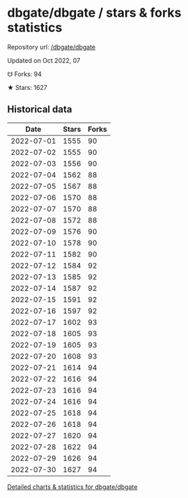 # dbgate/dbgate / stars & forks statistics

Repository url: [/dbgate/dbgate](https://github.com/dbgate/dbgate)

Updated on Oct 2022, 07

☋ Forks: 94

★ Stars: 1627

## Historical data
| Date | Stars | Forks |
|------|-------|-------|
| 2022-07-01 | 1555 | 90 | 
| 2022-07-02 | 1555 | 90 | 
| 2022-07-03 | 1556 | 90 | 
| 2022-07-04 | 1562 | 88 | 
| 2022-07-05 | 1567 | 88 | 
| 2022-07-06 | 1570 | 88 | 
| 2022-07-07 | 1570 | 88 | 
| 2022-07-08 | 1572 | 88 | 
| 2022-07-09 | 1576 | 90 | 
| 2022-07-10 | 1578 | 90 | 
| 2022-07-11 | 1582 | 90 | 
| 2022-07-12 | 1584 | 92 | 
| 2022-07-13 | 1585 | 92 | 
| 2022-07-14 | 1587 | 92 | 
| 2022-07-15 | 1591 | 92 | 
| 2022-07-16 | 1597 | 92 | 
| 2022-07-17 | 1602 | 93 | 
| 2022-07-18 | 1605 | 93 | 
| 2022-07-19 | 1605 | 93 | 
| 2022-07-20 | 1608 | 93 | 
| 2022-07-21 | 1614 | 94 | 
| 2022-07-22 | 1616 | 94 | 
| 2022-07-23 | 1616 | 94 | 
| 2022-07-24 | 1616 | 94 | 
| 2022-07-25 | 1618 | 94 | 
| 2022-07-26 | 1618 | 94 | 
| 2022-07-27 | 1620 | 94 | 
| 2022-07-28 | 1622 | 94 | 
| 2022-07-29 | 1626 | 94 | 
| 2022-07-30 | 1627 | 94 | 


[Detailed charts & statistics for dbgate/dbgate](https://reviewgithub.com/rep/dbgate/dbgate)
